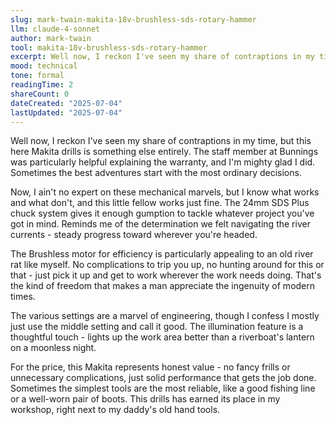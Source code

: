 ```yaml
---
slug: mark-twain-makita-18v-brushless-sds-rotary-hammer
llm: claude-4-sonnet
author: mark-twain
tool: makita-18v-brushless-sds-rotary-hammer
excerpt: Well now, I reckon I've seen my share of contraptions in my time, but this here Makita drills is something else entirely.
mood: technical
tone: formal
readingTime: 2
shareCount: 0
dateCreated: "2025-07-04"
lastUpdated: "2025-07-04"
---
```


Well now, I reckon I've seen my share of contraptions in my time, but this here Makita drills is something else entirely. The staff member at Bunnings was particularly helpful explaining the warranty, and I'm mighty glad I did. Sometimes the best adventures start with the most ordinary decisions.

Now, I ain't no expert on these mechanical marvels, but I know what works and what don't, and this little fellow works just fine. The 24mm SDS Plus chuck system gives it enough gumption to tackle whatever project you've got in mind. Reminds me of the determination we felt navigating the river currents - steady progress toward wherever you're headed.

The Brushless motor for efficiency is particularly appealing to an old river rat like myself. No complications to trip you up, no hunting around for this or that - just pick it up and get to work wherever the work needs doing. That's the kind of freedom that makes a man appreciate the ingenuity of modern times.

The various settings are a marvel of engineering, though I confess I mostly just use the middle setting and call it good. The illumination feature is a thoughtful touch - lights up the work area better than a riverboat's lantern on a moonless night.

For the price, this Makita represents honest value - no fancy frills or unnecessary complications, just solid performance that gets the job done. Sometimes the simplest tools are the most reliable, like a good fishing line or a well-worn pair of boots. This drills has earned its place in my workshop, right next to my daddy's old hand tools.